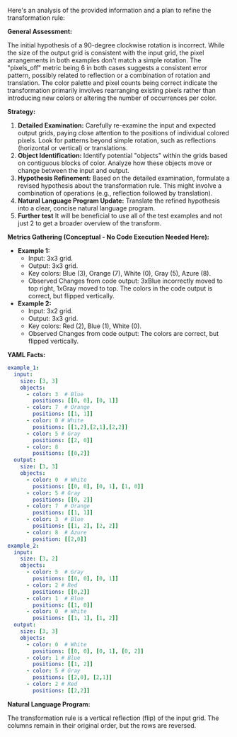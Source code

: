 Here's an analysis of the provided information and a plan to refine the transformation rule:

**General Assessment:**

The initial hypothesis of a 90-degree clockwise rotation is incorrect. While the size of the output grid is consistent with the input grid, the pixel arrangements in both examples don't match a simple rotation. The "pixels_off" metric being 6 in both cases suggests a consistent error pattern, possibly related to reflection or a combination of rotation and translation. The color palette and pixel counts being correct indicate the transformation primarily involves rearranging existing pixels rather than introducing new colors or altering the number of occurrences per color.

**Strategy:**

1.  **Detailed Examination:** Carefully re-examine the input and expected output grids, paying close attention to the positions of individual colored pixels. Look for patterns beyond simple rotation, such as reflections (horizontal or vertical) or translations.
2.  **Object Identification:** Identify potential "objects" within the grids based on contiguous blocks of color. Analyze how these objects move or change between the input and output.
3.  **Hypothesis Refinement:** Based on the detailed examination, formulate a revised hypothesis about the transformation rule. This might involve a combination of operations (e.g., reflection followed by translation).
4.  **Natural Language Program Update:** Translate the refined hypothesis into a clear, concise natural language program.
5. **Further test** It will be beneficial to use all of the test examples and not just 2 to get a broader overview of the transform.

**Metrics Gathering (Conceptual - No Code Execution Needed Here):**

*   **Example 1:**
    *   Input: 3x3 grid.
    *   Output: 3x3 grid.
    *   Key colors: Blue (3), Orange (7), White (0), Gray (5), Azure (8).
    *   Observed Changes from code output: 3xBlue incorrectly moved to top right, 1xGray moved to top. The colors in the code output is correct, but flipped vertically.
*   **Example 2:**
    *   Input: 3x2 grid.
    *   Output: 3x3 grid.
    *   Key colors: Red (2), Blue (1), White (0).
    *   Observed Changes from code output: The colors are correct, but flipped vertically.

**YAML Facts:**


```yaml
example_1:
  input:
    size: [3, 3]
    objects:
      - color: 3  # Blue
        positions: [[0, 0], [0, 1]]
      - color: 7  # Orange
        positions: [[1, 1]]
      - color: 0 # White
        positions: [[1,2],[2,1],[2,2]]
      - color: 5 # Gray
        positions: [[2, 0]]
      - color: 8
        positions: [[0,2]]
  output:
    size: [3, 3]
    objects:
      - color: 0  # White
        positions: [[0, 0], [0, 1], [1, 0]]
      - color: 5 # Gray
        positions: [[0, 2]]
      - color: 7  # Orange
        positions: [[1, 1]]
      - color: 3  # Blue
        positions: [[1, 2], [2, 2]]
      - color: 8  # Azure
        position: [[2,0]]
example_2:
  input:
    size: [3, 2]
    objects:
      - color: 5  # Gray
        positions: [[0, 0], [0, 1]]
      - color: 2 # Red
        positions: [[0,2]]
      - color: 1  # Blue
        positions: [[1, 0]]
      - color: 0  # White
        positions: [[1, 1], [1, 2]]
  output:
    size: [3, 3]
    objects:
      - color: 0  # White
        positions: [[0, 0], [0, 1], [0, 2]]
      - color: 1 # Blue
        positions: [[1, 2]]
      - color: 5 # Gray
        positions: [[2,0], [2,1]]
      - color: 2 # Red
        positions: [[2,2]]

```


**Natural Language Program:**

The transformation rule is a vertical reflection (flip) of the input grid. The columns remain in their original order, but the rows are reversed.

